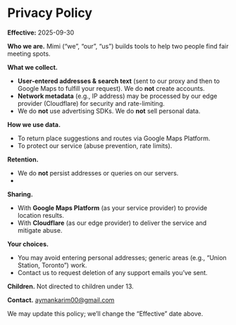 # Privacy Policy
**Effective:** 2025-09-30

**Who we are.** Mimi (“we”, “our”, “us”) builds tools to help two people find fair meeting spots.

**What we collect.**
- **User-entered addresses & search text** (sent to our proxy and then to Google Maps to fulfill your request). We do **not** create accounts.
- **Network metadata** (e.g., IP address) may be processed by our edge provider (Cloudflare) for security and rate-limiting.
- We do **not** use advertising SDKs. We do **not** sell personal data.

**How we use data.**
- To return place suggestions and routes via Google Maps Platform.
- To protect our service (abuse prevention, rate limits).

**Retention.**
- We do **not** persist addresses or queries on our servers.
- 
**Sharing.**
- With **Google Maps Platform** (as your service provider) to provide location results.
- With **Cloudflare** (as our edge provider) to deliver the service and mitigate abuse.

**Your choices.**
- You may avoid entering personal addresses; generic areas (e.g., “Union Station, Toronto”) work.
- Contact us to request deletion of any support emails you’ve sent.

**Children.** Not directed to children under 13.

**Contact.** aymankarim00@gmail.com

We may update this policy; we’ll change the “Effective” date above.
